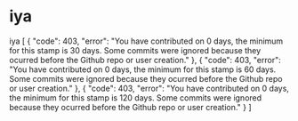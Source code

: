 # iya
iya
[
	{
		"code": 403,
		"error": "You have contributed on 0 days, the minimum for this stamp is 30 days. Some commits were ignored because they ocurred before the Github repo or user creation."
	},
	{
		"code": 403,
		"error": "You have contributed on 0 days, the minimum for this stamp is 60 days. Some commits were ignored because they ocurred before the Github repo or user creation."
	},
	{
		"code": 403,
		"error": "You have contributed on 0 days, the minimum for this stamp is 120 days. Some commits were ignored because they ocurred before the Github repo or user creation."
	}
]
